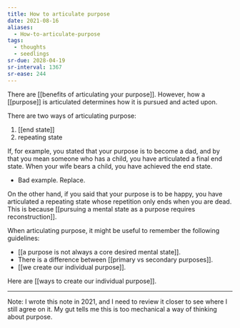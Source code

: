 ```yaml
---
title: How to articulate purpose
date: 2021-08-16
aliases:
  - How-to-articulate-purpose
tags:
  - thoughts
  - seedlings
sr-due: 2028-04-19
sr-interval: 1367
sr-ease: 244
---
```

There are [[benefits of articulating your purpose]]. However, how a [[purpose]] is articulated determines how it is pursued and acted upon.

There are two ways of articulating purpose:
1. [[end state]]
2. repeating state

If, for example, you stated that your purpose is to become a dad, and by that you mean someone who has a child, you have articulated a final end state. When your wife bears a child, you have achieved the end state.
- Bad example. Replace.

On the other hand, if you said that your purpose is to be happy, you have articulated a repeating state whose repetition only ends when you are dead. This is because [[pursuing a mental state as a purpose requires reconstruction]].

When articulating purpose, it might be useful to remember the following guidelines:
- [[a purpose is not always a core desired mental state]].
- There is a difference between [[primary vs secondary purposes]].
- [[we create our individual purpose]].

Here are [[ways to create our individual purpose]].

***

Note: I wrote this note in 2021, and I need to review it closer to see where I still agree on it. My gut tells me this is too mechanical a way of thinking about purpose.